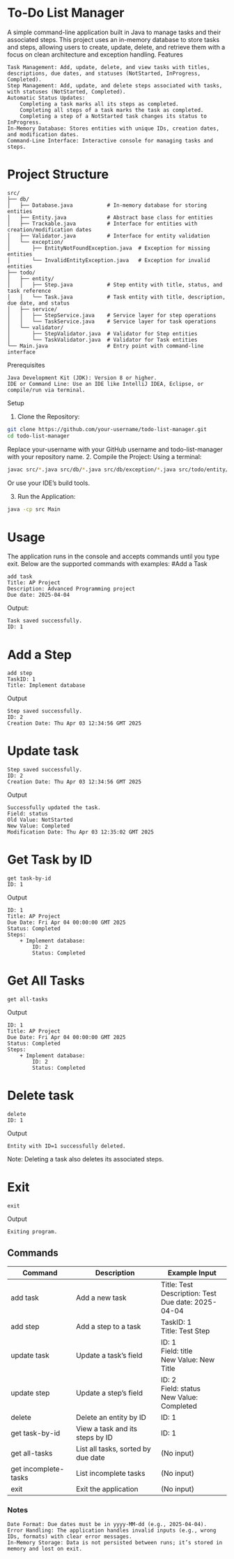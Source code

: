 # To-Do List Manager

A simple command-line application built in Java to manage tasks and their associated steps. This project uses an in-memory database to store tasks and steps, allowing users to create, update, delete, and retrieve them with a focus on clean architecture and exception handling.
Features

    Task Management: Add, update, delete, and view tasks with titles, descriptions, due dates, and statuses (NotStarted, InProgress, Completed).
    Step Management: Add, update, and delete steps associated with tasks, with statuses (NotStarted, Completed).
    Automatic Status Updates:
        Completing a task marks all its steps as completed.
        Completing all steps of a task marks the task as completed.
        Completing a step of a NotStarted task changes its status to InProgress.
    In-Memory Database: Stores entities with unique IDs, creation dates, and modification dates.
    Command-Line Interface: Interactive console for managing tasks and steps.

# Project Structure
```text
src/
├── db/
│   ├── Database.java           # In-memory database for storing entities
│   ├── Entity.java             # Abstract base class for entities
│   ├── Trackable.java          # Interface for entities with creation/modification dates
│   ├── Validator.java          # Interface for entity validation
│   └── exception/
│       ├── EntityNotFoundException.java  # Exception for missing entities
│       └── InvalidEntityException.java   # Exception for invalid entities
├── todo/
│   ├── entity/
│   │   ├── Step.java           # Step entity with title, status, and task reference
│   │   └── Task.java           # Task entity with title, description, due date, and status
│   ├── service/
│   │   ├── StepService.java    # Service layer for step operations
│   │   └── TaskService.java    # Service layer for task operations
│   └── validator/
│       ├── StepValidator.java  # Validator for Step entities
│       └── TaskValidator.java  # Validator for Task entities
└── Main.java                   # Entry point with command-line interface
```
Prerequisites

    Java Development Kit (JDK): Version 8 or higher.
    IDE or Command Line: Use an IDE like IntelliJ IDEA, Eclipse, or compile/run via terminal.

Setup

1. Clone the Repository:
```bash
git clone https://github.com/your-username/todo-list-manager.git
cd todo-list-manager
```
Replace your-username with your GitHub username and todo-list-manager with your repository name.
2. Compile the Project: Using a terminal:
```bash
javac src/*.java src/db/*.java src/db/exception/*.java src/todo/entity/*.java src/todo/service/*.java src/todo/validator/*.java
```
Or use your IDE’s build tools.

3. Run the Application:
```bash
java -cp src Main
```
# Usage

The application runs in the console and accepts commands until you type exit. Below are the supported commands with examples:
#Add a Task
```text
add task
Title: AP Project
Description: Advanced Programming project
Due date: 2025-04-04
```
Output:
```text
Task saved successfully.
ID: 1
```
# Add a Step
```text
add step
TaskID: 1
Title: Implement database
```
Output
```text
Step saved successfully.
ID: 2
Creation Date: Thu Apr 03 12:34:56 GMT 2025
```
# Update task
```text
Step saved successfully.
ID: 2
Creation Date: Thu Apr 03 12:34:56 GMT 2025
```
Output
```text
Successfully updated the task.
Field: status
Old Value: NotStarted
New Value: Completed
Modification Date: Thu Apr 03 12:35:02 GMT 2025
```
# Get Task by ID
```text
get task-by-id
ID: 1
```
Output
```text
ID: 1
Title: AP Project
Due Date: Fri Apr 04 00:00:00 GMT 2025
Status: Completed
Steps:
    + Implement database:
        ID: 2
        Status: Completed
```
# Get All Tasks
```text
get all-tasks
```
Output
```text
ID: 1
Title: AP Project
Due Date: Fri Apr 04 00:00:00 GMT 2025
Status: Completed
Steps:
    + Implement database:
        ID: 2
        Status: Completed
```
# Delete task
```text
delete
ID: 1
```
Output
```text
Entity with ID=1 successfully deleted.
```
Note: Deleting a task also deletes its associated steps.
# Exit
```text
exit
```
Output
```text
Exiting program.
```

## Commands
|Command	|Description	|Example Input|
|-----------|---------------|-------------|
|add task	|Add a new task	|Title: Test<br>Description: Test<br>Due date: 2025-04-04|
|add step	|Add a step to a task	|TaskID: 1<br>Title: Test Step|
|update task	|Update a task’s field	|ID: 1<br>Field: title<br>New Value: New Title|
|update step	|Update a step’s field	|ID: 2<br>Field: status<br>New Value: Completed|
|delete     |Delete an entity by ID	|ID: 1|
|get task-by-id	|View a task and its steps by ID	|ID: 1|
|get all-tasks	|List all tasks, sorted by due date	|(No input)|
|get incomplete-tasks	|List incomplete tasks	|(No input)|
|exit	|Exit the application	|(No input)|

### Notes
    Date Format: Due dates must be in yyyy-MM-dd (e.g., 2025-04-04).
    Error Handling: The application handles invalid inputs (e.g., wrong IDs, formats) with clear error messages.
    In-Memory Storage: Data is not persisted between runs; it’s stored in memory and lost on exit.
